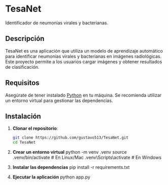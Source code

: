 # TesaNet

Identificador de neumonías virales y bacterianas.

## Descripción

TesaNet es una aplicación que utiliza un modelo de aprendizaje automático para identificar neumonías virales y bacterianas en imágenes radiológicas. Este proyecto permite a los usuarios cargar imágenes y obtener resultados de clasificación.

## Requisitos

Asegúrate de tener instalado [Python](https://www.python.org/downloads/) en tu máquina. Se recomienda utilizar un entorno virtual para gestionar las dependencias.

## Instalación

1. **Clonar el repositorio**:
   ```bash
   git clone https://github.com/gustavo513/TesaNet.git
   cd TesaNet

2. **Crear un entorno virtual**
    python -m venv .venv
    source .venv/bin/activate  # En Linux/Mac
    .venv\Scripts\activate     # En Windows

3. **Instalar las dependencias**
    pip install -r requirements.txt

4. **Ejecutar la aplicación**
    python app.py
